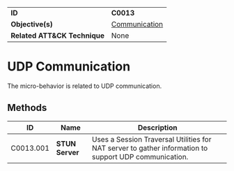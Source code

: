 |||
|---------|------------------------|
|**ID**|**C0013**|
|**Objective(s)**|[Communication](https://github.com/MBCProject/mbc-beta/tree/master/micro-behaviors/communication)|
|**Related ATT&CK Technique**|None|


UDP Communication
=================
The micro-behavior is related to UDP communication. 

Methods
-------
|ID|Name|Description|
|-----------------------------|--------|-----------------------------|
|C0013.001|**STUN Server**|Uses a Session Traversal Utilities for NAT server to gather information to support UDP communication.|

